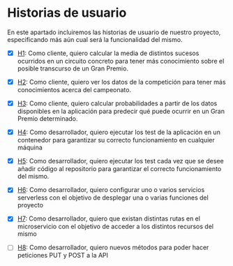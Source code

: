 # Historias de usuario

En este apartado incluiremos las historias de usuario de nuestro proyecto, especificando más aún cual será la funcionalidad del mismo.

- [x] [H1](https://github.com/currobeltran/F1-Predictor/issues/3): Como cliente, quiero calcular la media de distintos sucesos ocurridos en un circuito concreto para tener más conocimiento sobre el posible transcurso de un Gran Premio.

- [x] [H2](https://github.com/currobeltran/F1-Predictor/issues/4): Como cliente, quiero ver los datos de la competición para tener más conocimientos acerca del campeonato.

- [x] [H3](https://github.com/currobeltran/F1-Predictor/issues/5): Como cliente, quiero calcular probabilidades a partir de los datos disponibles en la aplicación para predecir qué puede ocurrir en un Gran Premio determinado.

- [x] [H4](https://github.com/currobeltran/F1-Predictor/issues/55): Como desarrollador, quiero ejecutar los test de la aplicación en un contenedor para garantizar su correcto funcionamiento en cualquier máquina

- [x] [H5](https://github.com/currobeltran/F1-Predictor/issues/62): Como desarrollador, quiero ejecutar los test cada vez que se desee añadir código al repositorio para garantizar el correcto funcionamiento del mismo.

- [x] [H6](https://github.com/currobeltran/F1-Predictor/issues/65): Como desarrollador, quiero configurar uno o varios servicios serverless con el objetivo de desplegar una o varias funciones del proyecto

- [x] [H7](https://github.com/currobeltran/F1-Predictor/issues/71): Como desarrollador, quiero que existan distintas rutas en el microservicio con el objetivo de acceder a los distintos recursos del mismo

- [ ] [H8](https://github.com/currobeltran/F1-Predictor/issues/75): Como desarrollador, quiero nuevos métodos para poder hacer peticiones PUT y POST a la API
